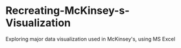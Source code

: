 # Recreating-McKinsey-s-Visualization
Exploring major data visualization used in McKinsey's, using MS Excel
